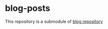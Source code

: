 # blog-posts

This repository is a submodule of [blog repository](https://github.com/siner308/blog)
